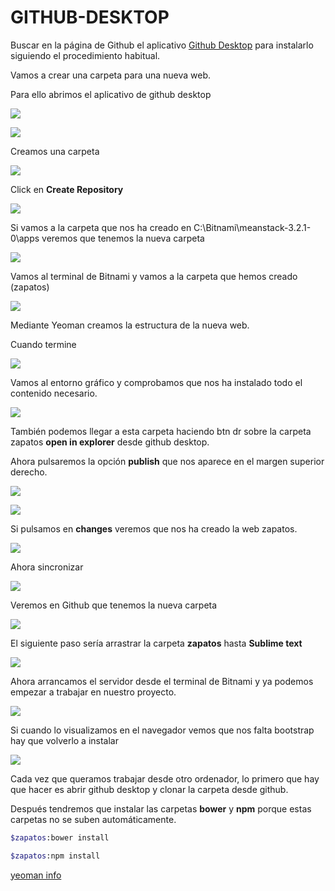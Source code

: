 # GITHUB-DESKTOP
Buscar en la página de Github el aplicativo [Github Desktop](https://desktop.github.com/) para instalarlo siguiendo el procedimiento habitual.  

Vamos a crear una carpeta para una nueva web.  

Para ello abrimos el aplicativo de github desktop  

![](http://grabilla.com/06119-1bfba69b-e1a6-4fd0-b0bc-4d46a851d2d9.png)  

![](http://grabilla.com/06119-7e4c4255-a504-4ff6-ba5e-39c8b9206b94.png)  

Creamos una carpeta  

![](http://grabilla.com/06119-f477bf13-4e0b-4c45-bac5-0bbbb6255890.png)  

Click en **Create Repository**  

![](http://grabilla.com/06119-d6581fad-2509-4345-ae02-a4b564f94aa8.png)

Si vamos a la carpeta que nos ha creado en C:\Bitnami\meanstack-3.2.1-0\apps veremos que tenemos la nueva carpeta  

![](http://grabilla.com/06119-65dd8878-2b4b-4ef7-b0eb-6e0ac86e6f25.png)

Vamos al terminal de Bitnami y vamos a la carpeta que hemos creado (zapatos)  

![](http://grabilla.com/06119-75ebe3b6-4ab4-436f-801f-2bc549312887.png)  

Mediante Yeoman creamos la estructura de la nueva web. 

Cuando termine  

![](http://grabilla.com/06119-10ed63e9-421a-420f-b59b-0d634663db33.png)

Vamos al entorno gráfico y comprobamos que nos ha instalado todo el contenido necesario.  

![](http://grabilla.com/06119-4cee60c1-3243-4038-afc9-d45701dce358.png)  

También podemos llegar a esta carpeta haciendo btn dr sobre la carpeta zapatos **open in explorer** desde github desktop.  

Ahora pulsaremos la opción **publish** que nos aparece en el margen superior derecho.  

![](http://grabilla.com/06119-0ac61a1f-102c-4c43-8517-4cc3e24c710f.png)

![](http://grabilla.com/06119-cfb735af-da75-4a32-a7bb-3f7cc494e62d.png)  

Si pulsamos en **changes** veremos que nos ha creado la web zapatos.  

![](http://grabilla.com/06119-bd77d8c1-5d6f-4913-9f13-df719314b8ad.png)

Ahora sincronizar  

![](http://grabilla.com/06119-f0f42f54-4e8a-4249-828e-4dddc2d22626.png)  

Veremos en Github que tenemos la nueva carpeta  

![](http://grabilla.com/06119-420d91a1-b3e9-4db4-adf1-f7984c0498b1.png)

El siguiente paso sería arrastrar la carpeta **zapatos** hasta **Sublime text**  

![](http://grabilla.com/06119-2cba50be-d110-47cd-a1ed-e920df42609d.png)  

Ahora arrancamos el servidor desde el terminal de Bitnami y ya podemos empezar a trabajar en nuestro proyecto.  

![](http://grabilla.com/06119-4fb638e6-b25e-4ea8-9489-7d7e792a5b52.png)  

Si cuando lo visualizamos en el navegador vemos que nos falta bootstrap hay que volverlo a instalar    

![](http://grabilla.com/06119-600344c5-8c66-4868-a98a-c5dfdbaef5cc.png)  

Cada vez que queramos trabajar desde otro ordenador, lo primero que hay que hacer es abrir github desktop y clonar la carpeta desde github.

Después tendremos que instalar las carpetas **bower** y **npm**  porque estas carpetas no se suben automáticamente.  

```bash
$zapatos:bower install  

$zapatos:npm install  
```

[yeoman info](https://github.com/MARIAEL/YEOMAN/blob/master/README.md)

